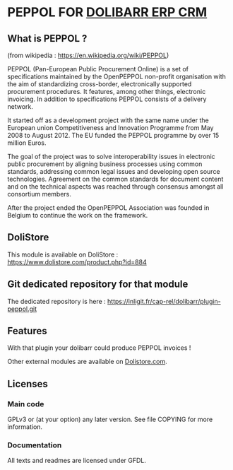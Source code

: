 # PEPPOL FOR [DOLIBARR ERP CRM](https://www.dolibarr.org)

## What is PEPPOL ?

(from wikipedia : https://en.wikipedia.org/wiki/PEPPOL)

PEPPOL (Pan-European Public Procurement Online) is a set of specifications maintained by the OpenPEPPOL non-profit organisation with the aim of standardizing cross-border, electronically supported procurement procedures. It features, among other things, electronic invoicing. In addition to specifications PEPPOL consists of a delivery network.

It started off as a development project with the same name under the European union Competitiveness and Innovation Programme from May 2008 to August 2012. The EU funded the PEPPOL programme by over 15 million Euros.

The goal of the project was to solve interoperability issues in electronic public procurement by aligning business processes using common standards, addressing common legal issues and developing open source technologies. Agreement on the common standards for document content and on the technical aspects was reached through consensus amongst all consortium members.

After the project ended the OpenPEPPOL Association was founded in Belgium to continue the work on the framework.

## DoliStore

This module is available on DoliStore : https://www.dolistore.com/product.php?id=884

## Git dedicated repository for that module

The dedicated repository is here : https://inligit.fr/cap-rel/dolibarr/plugin-peppol.git

## Features

With that plugin your dolibarr could produce PEPPOL invoices !

Other external modules are available on [Dolistore.com](https://www.dolistore.com).

## Licenses

### Main code

GPLv3 or (at your option) any later version. See file COPYING for more information.

### Documentation

All texts and readmes are licensed under GFDL.
